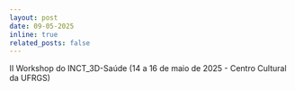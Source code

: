 ```yaml
---
layout: post
date: 09-05-2025
inline: true
related_posts: false
---
```


II Workshop do INCT_3D-Saúde (14 a 16 de maio de 2025 - Centro Cultural da UFRGS)
